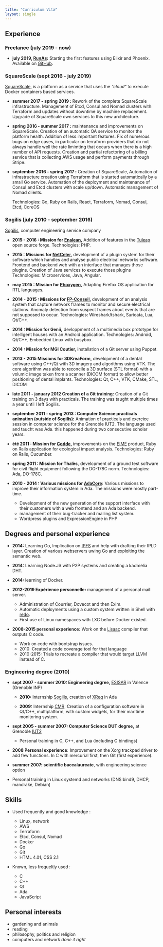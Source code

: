 ```yaml
---
title: "Curriculum Vitæ"
layout: single
---
```


## Experience ##

### Freelance (july 2019 - now) ###

- **july 2019, [RunAs](https://www.runas.io/):** Starting the first features
  using Elixir and Phoenix. Available on
  [GitHub](https://github.com/runasio/sna/).

### SquareScale (sept 2016 - july 2019) ###

[SquareScale](https://squarescale.com), is a platform as a service that uses the *"cloud"* to execute Docker containers based services.

- **summer 2017 - spring 2019 :** Rework of the complete SquareScale
  infrastructure. Management of Etcd, Consul and Nomad clusters with Terraform
  and updates without downtime by machine replacement. Upgrade of SquareScale
  own services to this new architecture.

- **spring 2016 - summer 2017 :** maintenance and improvements on SquareScale.
  Creation of an automatic QA service to monitor the platform health. Addition
  of less important features. Fix of numerous bugs on edge cases, in particular
  on terraform providers that do not always handle well the rate limimting that
  occurs when there is a high number of API requests. Creation and partial
  refactoring of a billing service that is collecting AWS usage and perform
  payments through Stripe.

- **september 2016 - spring 2017 :** Creation of SquareScale, Automation of
  infrastructure creation using Terraform that is started automatically by a
  small Go service. Automation of the deployment and maintenance of Consul and
  Etcd clusters with scale up/down. Automatic management of Nomad clients.

    Technologies: Go, Ruby on Rails, React, Terraform, Nomad, Consul, Etcd, CoreOS


### Sogilis (july 2010 - september 2016) ###

[Sogilis](http://www.sogilis.com), computer engineering service company

- **2015 - 2016 : Mission for [Enalean](https://www.enalean.com/),** Addition of
  features in the [Tuleap](https://www.tuleap.org/) open source forge.
  Technologies: PHP.

- **2015 : Missions for [NetCeler](http://netceler.com/),** development of a
  plugin system for their software which handles and analyse public electrical
  networks software. Frontend and backend web with an interface that manages
  those plugins. Creation of Java services to execute those plugins
  Technologies: Microservices, Java, Angular.

- **may 2015 : Mission for [Phoxygen](https://twitter.com/phoxygen_),** Adapting
  Firefox OS application for RTL languages.

- **2014 - 2015 : Missions for
  [FP-Conseil](http://www.fpc-ingenierie.fr/),** development of an analysis
  system that capture network frames to monitor and secure electrical stations.
  Anomaly detection from suspect frames about events that are not supposed to
  occur.
  Technologies: Wireshark/tshark, Suricata, Lua, Qt/C++.

- **2014 : Mission for Genii,** devloppment of a multimedia box prototype for
  intelligent houses with an Android application.
  Technologies: Android, Qt/C++, Embedded Linux with busybox.

- **2014 : Mission for MGI Coutier,** installation of a Git server using Puppet.

- **2013 - 2015 Missions for 3DKreaForm,** development of a dental software
  using C++/Qt with 3D imagery and algorithms using VTK. The core algorithm was
  able to reconcile a 3D surface (STL format) with a volumic image taken from a
  scanner (DICOM format) to allow better positioning of dental implants.
  Technologies: Qt, C++, VTK, CMake, STL, DICOM

- **late 2011 - january 2012 Creation of a Git training:** Creation of a Git
  training on 3 days with practicals. The training was taught multiple times a
  year until I left Sogilis.

- **september 2011 - spring 2013 : Computer Science practicals animation
  (outside of Sogilis):** Animation of practicals and exercice session in
  computer science for the Grenoble IUT2. The language used and taucht was Ada.
  this happened during two consecutive scholar years.

- **été 2011 : Mission for [Codde](https://codde.fr),** improvements on the
  [EIME](https://codde.fr/nos-logiciels/eime/presentation-eime) product,
  Ruby on Rails application for ecological impact analysis. Technologies: Ruby on
  Rails, Cucumber.

- **spring 2011 : Mission for Thalès,** development of a ground test software
  for civil flight equipment following the DO-178C norm.
  Technologies: Ada, DO-178C.

- **2010 - 2014 : Various missions for [AdaCore](https://www.adacore.com/):**
  Various missions to improve their information system in Ada. The missions were
  mostly part-time.

    - Development of the new generation of the support interface with their
      customers with a web frontend and an Ada backend.
    - management of their bug-tracker and mailing list system.
    - Wordpress plugins and ExpressionEngine in PHP


## Degrees and personal experience ##

  - **2014:** Learning Go, Implication on [IPFS](https://ipfs.io/) and help with
    drafting their IPLD layer. Creation of various webservers uwing Go and
    exploiting the semantic web.


  - **2014:** Learning Node.JS with P2P systems and creating a kadmelia DHT.

  - **2014:** learning of Docker.

  - **2012-2019 Expérience personnelle:** management of a personal mail server.

      - Administration of Courrier, Dovecot and then Exim.
      - Automatic deployments using a custom system written in Shell with
        [redo](https://github.com/apenwarr/redo/).
      - First use of Linux namespaces with LXC before Docker existed.

  - **2008-2015 personal experience:** Work on the
    [Lisaac](https://fr.wikipedia.org/wiki/Lisaac) compiler that outputs C code.

      - Work on code with bootstrap issues.
      - 2010: Created a code coverage tool for that language
      - 2010-2015: Trials to recreate a compiler that would target LLVM instead
        of C.

### Engineering degree (2010) ###

  - **sept 2007 - summer 2010: Engineering degree,** [ESISAR](http://esisar.grenoble-inp.fr/) in Valence (Grenoble INP)

      - **2010:** Internship [Sogilis](http://www.sogilis.com), creation of
        [XReq](http://www.open-do.org/projects/xreq/) in Ada

      - **2009:** Internship [CMR](http://www.cmr-group.com/):
        Creation of a configuration software in Qt/C++, multiplatform, with
        custom widgets, for their maritime monitoring system.

  - **sept 2005 - summer 2007: Computer Science DUT degree,** at
    Grenoble [IUT2](https://iut2.univ-grenoble-alpes.fr/)

      - Personal training in C, C++, and Lua (including C bindings)

  - **2008 Personal experience:** Improvement on the Xorg trackpad driver
    to add few functions. In C with mercurial first, then Git (first
    experience).

  - **summer 2007: scientific baccalaureate,** with engineering science option

  - Personal training in Linux systemd and networks (DNS bind9, DHCP, mandrake,
    Debian)

## Skills ##

- Used frequently and good knowledge :
    - Linux, network
    - AWS
    - Terraform
    - Etcd, Consul, Nomad
    - Docker
    - Go
    - Git
    - HTML 4.01, CSS 2.1

- Known, less frequeltly used :
    - C
    - C++
    - Qt
    - Ada
    - JavaScript

<!-- TODO: sortir les compétences du moment avec une visu sympa

| Year       | 2019 | 2018 | 2017 | 2016 | 2015 | 2014 | 2013 | 2012 | 2011 | 2010 | 2009 | Avant |
| ---------- | ---- | ---- | ---- | ---- | ---- | ---- | ---- | ---- | ---- | ---- | ---- | ----- |
| React      | x    | x    | xx   |      |      |      |      |      |      |      |      |       |
| JavaScript |      | x    | x    | x    | x    | xx   |      |      |      |      |      | x     |
| HTML/CSS   | xx   | xx   | xx   | xx   | xx   | xx   | xx   | xx   | xx   | xx   | xx   | xxx   |
| Ada        |      |      |      |      |      | x    | xx   | xx   | xx   | x    |      | x     |
| PHP        |      |      | x    | x    | x    |      |      |      |      | x    | xx   | xxx   |
| C/C++      |      |      |      |      | xx   | xx   | xx   |      |      |      | xx   | xx    |
| Qt         |      |      |      |      | x    | x    | xx   |      |      |      | xx   |       |
| Linux      | xxx  | xxx  | xxx  | xx   | xx   | xx   | xx   | xx   | xx   | xx   | xx   | xxx   |
| Réseau     | xx   | xx   | xx   | xx   | xx   | xx   | xx   | x    | x    | x    | x    | xx    |
| Git        | xx   | xx   | xx   | xxx  | xxx  | xxx  | xxx  | xxx  | xxx  | xx   | xx   | x     |
| Go         | xxx  | xxx  | xxx  | xx   | xx   | x    |      |      |      |      |      |       |
| Docker     | xx   | xx   | xx   | xx   | xx   | xx   |      |      |      |      |      |       |
| Terraform  | xxx  | xxx  | xxx  | x    |      |      |      |      |      |      |      |       |
| Nomad      | xx   | xx   | xx   | x    |      |      |      |      |      |      |      |       |
| Consul     | xx   | xx   | xx   | x    |      |      |      |      |      |      |      |       |
| Etcd       | xx   | xx   | xx   | x    |      |      |      |      |      |      |      |       |
-->

## Personal interests ##

- gardening and animals
- reading
- philosophy, politics and religion
- computers and network *done it right*
